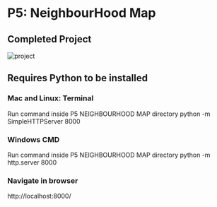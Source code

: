 # P5: NeighbourHood Map

## Completed Project
![project](https://github.com/UndreamtMayhem/Udacity-Front-End-Web-Development/blob/master/P5%20NEIGHBOURHOOD%20MAP/completed_project.PNG)




## Requires Python to be installed
### Mac and Linux: Terminal
Run command inside P5 NEIGHBOURHOOD MAP directory
    python -m SimpleHTTPServer 8000

### Windows CMD
Run command inside P5 NEIGHBOURHOOD MAP directory
    python -m http.server 8000

### Navigate in browser
http://localhost:8000/
